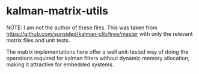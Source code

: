 # kalman-matrix-utils
NOTE: I am not the author of these files.
This was taken from https://github.com/sunsided/kalman-clib/tree/master with only the relevant matrix files and unit tests. 

The matrix implementations here offer a well unit-tested way of doing the operations required for kalman filters without dynamic memory allocation, making it attractive for embedded systems.